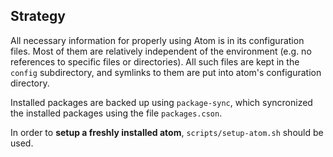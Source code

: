 ## Strategy

All necessary information for properly using Atom is in its configuration files. Most of them are relatively independent of the environment (e.g. no references to specific files or directories). All such files are kept in the `config` subdirectory, and symlinks to them are put into atom's configuration directory.

Installed packages are backed up using `package-sync`, which syncronized the installed packages using the file `packages.cson`.

In order to __setup a freshly installed atom__, `scripts/setup-atom.sh` should be used.
